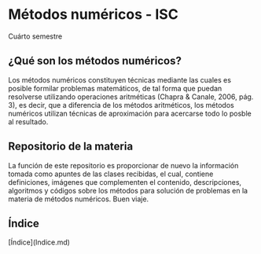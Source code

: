 # Métodos numéricos - ISC
Cuárto semestre

<h2>¿Qué son los métodos numéricos?</h2>
Los métodos numéricos constituyen técnicas mediante las cuales es posible formilar problemas matemáticos, de tal forma que puedan resolverse utilizando operaciones aritméticas (Chapra & Canale, 2006, pág. 3), es decir, que a diferencia de los métodos aritméticos, los métodos numéricos utilizan técnicas de aproximación para acercarse todo lo posble al resultado.

<h2>Repositorio de la materia</h2>
La función de este repositorio es proporcionar de nuevo la información tomada como apuntes de las clases recibidas, el cual, contiene definiciones, imágenes que complementen el contenido, descripciones, algoritmos y códigos sobre los métodos para solución de problemas en la materia de métodos numéricos. Buen viaje.

<h2>Índice</h2>
[Índice](Indice.md) 

